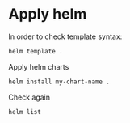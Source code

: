 # Apply helm

In order to check template syntax:

``` bash
helm template .
```

Apply helm charts

``` bash
helm install my-chart-name .
```

Check again

``` bash
helm list
```

